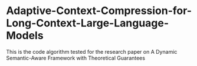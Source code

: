 # Adaptive-Context-Compression-for-Long-Context-Large-Language-Models
This is the code algorithm tested for the research paper on A Dynamic Semantic-Aware Framework with Theoretical Guarantees
